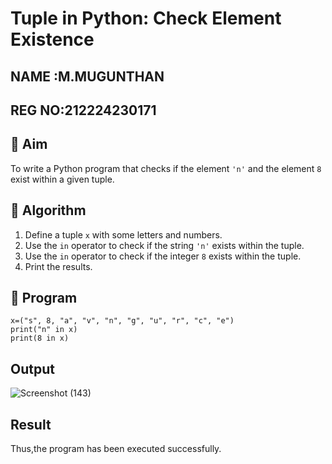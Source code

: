 # Tuple in Python: Check Element Existence
## NAME :M.MUGUNTHAN
## REG NO:212224230171
## 🎯 Aim
To write a Python program that checks if the element `'n'` and the element `8` exist within a given tuple.

## 🧠 Algorithm
1. Define a tuple `x` with some letters and numbers.
2. Use the `in` operator to check if the string `'n'` exists within the tuple.
3. Use the `in` operator to check if the integer `8` exists within the tuple.
4. Print the results.

## 🧾 Program
```
x=("s", 8, "a", "v", "n", "g", "u", "r", "c", "e") 
print("n" in x) 
print(8 in x)
```
## Output
![Screenshot (143)](https://github.com/user-attachments/assets/44697301-a4c1-4deb-81b4-2e5b1382f7be)

## Result
Thus,the program has been executed successfully.
